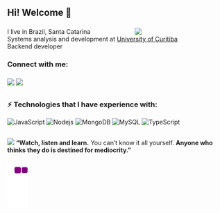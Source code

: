 ## Hi! Welcome :space_invader:

###
<div>
<img align='right' src="https://media3.giphy.com/media/24652QfeZzNIPzoH36/giphy.gif?cid=790b7611b5bb9bf19b0cbc312abb0a622fd72bd3d501ea48&rid=giphy.gif&ct=g" width="210">
 

</div>
<p align="left">I live in Brazil, Santa Catarina <br> Systems analysis and development at <a href="https://www.uninter.com/">University of Curitiba</a> <br>Backend developer</p>


<h3 align="left">Connect with me:</h3>

###
<div align="left">
  <a href = "mailto: monicamarcal93@gmail.com"><img src="https://img.shields.io/badge/-Gmail-%23333?style=for-the-badge&logo=gmail&logoColor=white" target="_blank"></a>
  <a href="https://www.linkedin.com/in/monica-software/" target="_blank"><img src="https://img.shields.io/badge/-LinkedIn-%230077B5?style=for-the-badge&logo=linkedin&logoColor=white" target="_blank"></a> 
</div>



## <h3> ⚡ Technologies that I have experience with: </h3>

![JavaScript](https://img.shields.io/badge/-JavaScript-black?style=flat-square&logo=javascript)
![Nodejs](https://img.shields.io/badge/-Nodejs-black?style=flat-square&logo=Node.js)
![MongoDB](https://img.shields.io/badge/-MongoDB-black?style=flat-square&logo=mongodb)
![MySQL](https://img.shields.io/badge/-MySQL-black?style=flat-square&logo=mysql)
![TypeScript](https://img.shields.io/badge/-TypeScript-black?style=flat-square&logo=typescript)
 


 ## <div align="left">
<img src="https://i.giphy.com/media/jTf2Io0LtBXGZddOVE/200w.webp" width="40"> <b>“Watch, listen and learn.</b> You can’t know it all yourself. <b>Anyone who thinks they do is destined for mediocrity.”</b>


 ![snake gif](https://github.com/MonicaMarcal/MonicaMarcal/blob/output/github-contribution-grid-snake.gif)


 </div>

